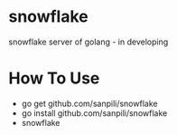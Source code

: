 # snowflake
snowflake server of golang - in developing

# How To Use
- go get github.com/sanpili/snowflake
- go install github.com/sanpili/snowflake
- snowflake
